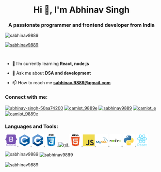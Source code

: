 <h1 align="center">Hi 👋, I'm Abhinav Singh</h1>
<h3 align="center">A passionate programmer and frontend developer from India</h3>

<p align="left"> <img src="https://komarev.com/ghpvc/?username=sabhinav9889&label=Profile%20views&color=0e75b6&style=flat" alt="sabhinav9889" /> </p>

<p align="left"> <a href="https://github.com/ryo-ma/github-profile-trophy"><img src="https://github-profile-trophy.vercel.app/?username=sabhinav9889" alt="sabhinav9889" /></a> </p>

<p align="left"> <a href="https://twitter.com/" target="blank"><img src="https://img.shields.io/twitter/follow/?logo=twitter&style=for-the-badge" alt="" /></a> </p>

- 🌱 I’m currently learning **React, node js**

- 💬 Ask me about **DSA and development**

- 📫 How to reach me **sabhinav.9889@gmail.com**

<h3 align="left">Connect with me:</h3>
<p align="left">
<a href="https://linkedin.com/in/abhinav-singh-50aa74200" target="blank"><img align="center" src="https://raw.githubusercontent.com/rahuldkjain/github-profile-readme-generator/master/src/images/icons/Social/linked-in-alt.svg" alt="abhinav-singh-50aa74200" height="30" width="40" /></a>
<a href="https://www.codechef.com/users/camlot_9889e" target="blank"><img align="center" src="https://cdn.jsdelivr.net/npm/simple-icons@3.1.0/icons/codechef.svg" alt="camlot_9889e" height="30" width="40" /></a>
<a href="https://www.hackerrank.com/sabhinav9889" target="blank"><img align="center" src="https://raw.githubusercontent.com/rahuldkjain/github-profile-readme-generator/master/src/images/icons/Social/hackerrank.svg" alt="sabhinav9889" height="30" width="40" /></a>
<a href="https://codeforces.com/profile/camlot_e" target="blank"><img align="center" src="https://raw.githubusercontent.com/rahuldkjain/github-profile-readme-generator/master/src/images/icons/Social/codeforces.svg" alt="camlot_e" height="30" width="40" /></a>
<a href="https://www.leetcode.com/camlot_9889e" target="blank"><img align="center" src="https://raw.githubusercontent.com/rahuldkjain/github-profile-readme-generator/master/src/images/icons/Social/leet-code.svg" alt="camlot_9889e" height="30" width="40" /></a>
</p>

<h3 align="left">Languages and Tools:</h3>
<p align="left"> <a href="https://getbootstrap.com" target="_blank" rel="noreferrer"> <img src="https://raw.githubusercontent.com/devicons/devicon/master/icons/bootstrap/bootstrap-plain-wordmark.svg" alt="bootstrap" width="40" height="40"/> </a> <a href="https://www.cprogramming.com/" target="_blank" rel="noreferrer"> <img src="https://raw.githubusercontent.com/devicons/devicon/master/icons/c/c-original.svg" alt="c" width="40" height="40"/> </a> <a href="https://www.w3schools.com/cpp/" target="_blank" rel="noreferrer"> <img src="https://raw.githubusercontent.com/devicons/devicon/master/icons/cplusplus/cplusplus-original.svg" alt="cplusplus" width="40" height="40"/> </a> <a href="https://www.w3schools.com/css/" target="_blank" rel="noreferrer"> <img src="https://raw.githubusercontent.com/devicons/devicon/master/icons/css3/css3-original-wordmark.svg" alt="css3" width="40" height="40"/> </a> <a href="https://git-scm.com/" target="_blank" rel="noreferrer"> <img src="https://www.vectorlogo.zone/logos/git-scm/git-scm-icon.svg" alt="git" width="40" height="40"/> </a> <a href="https://www.w3.org/html/" target="_blank" rel="noreferrer"> <img src="https://raw.githubusercontent.com/devicons/devicon/master/icons/html5/html5-original-wordmark.svg" alt="html5" width="40" height="40"/> </a> <a href="https://developer.mozilla.org/en-US/docs/Web/JavaScript" target="_blank" rel="noreferrer"> <img src="https://raw.githubusercontent.com/devicons/devicon/master/icons/javascript/javascript-original.svg" alt="javascript" width="40" height="40"/> </a> <a href="https://www.mysql.com/" target="_blank" rel="noreferrer"> <img src="https://raw.githubusercontent.com/devicons/devicon/master/icons/mysql/mysql-original-wordmark.svg" alt="mysql" width="40" height="40"/> </a> <a href="https://nodejs.org" target="_blank" rel="noreferrer"> <img src="https://raw.githubusercontent.com/devicons/devicon/master/icons/nodejs/nodejs-original-wordmark.svg" alt="nodejs" width="40" height="40"/> </a> <a href="https://www.python.org" target="_blank" rel="noreferrer"> <img src="https://raw.githubusercontent.com/devicons/devicon/master/icons/python/python-original.svg" alt="python" width="40" height="40"/> </a> <a href="https://reactjs.org/" target="_blank" rel="noreferrer"> <img src="https://raw.githubusercontent.com/devicons/devicon/master/icons/react/react-original-wordmark.svg" alt="react" width="40" height="40"/> </a> </p>

<p><img align="left" src="https://github-readme-stats.vercel.app/api/top-langs?username=sabhinav9889&show_icons=true&locale=en&layout=compact" alt="sabhinav9889" /></p>

<p>&nbsp;<img align="center" src="https://github-readme-stats.vercel.app/api?username=sabhinav9889&show_icons=true&locale=en" alt="sabhinav9889" /></p>

<p><img align="center" src="https://github-readme-streak-stats.herokuapp.com/?user=sabhinav9889&" alt="sabhinav9889" /></p>
